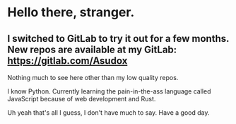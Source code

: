 # Hello there, stranger.
## I switched to GitLab to try it out for a few months. New repos are available at my GitLab: https://gitlab.com/Asudox

Nothing much to see here other than my low quality repos.

I know Python.
Currently learning the pain-in-the-ass language called JavaScript because of web development and Rust.

Uh yeah that's all I guess, I don't have much to say. Have a good day.
